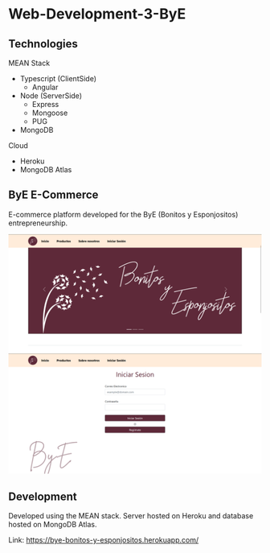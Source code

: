 
# Web-Development-3-ByE

## Technologies
MEAN Stack
* Typescript (ClientSide)
    * Angular
* Node (ServerSide)
    * Express
    * Mongoose
    * PUG
* MongoDB

Cloud
* Heroku
* MongoDB Atlas


## ByE E-Commerce
E-commerce platform developed for the ByE (Bonitos y Esponjositos) entrepreneurship.

<img src="https://github.com/grimloc-aduque/Web-Development-3-ByE/blob/main/git_images/inicio_logo.png" style="width:600px;"/>

<img src="https://github.com/grimloc-aduque/Web-Development-3-ByE/blob/main/git_images/login.png" style="width:600px;"/>

## Development

Developed using the MEAN stack. Server hosted on Heroku and database hosted on MongoDB Atlas.

Link: https://bye-bonitos-y-esponjositos.herokuapp.com/
